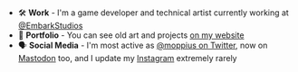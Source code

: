 * 🛠️ **Work** - I'm a game developer and technical artist currently working at [@EmbarkStudios](https://github.com/EmbarkStudios)
* 🎨 **Portfolio** - You can see old art and projects [on my website](https://www.predictable-paul.com)
* 🗣️ **Social Media** - I'm most active as [@moppius on Twitter](https://twitter.com/moppius), now on [Mastodon](https://mastodon.gamedev.place/@mop) too, and I update my [Instagram](https://www.instagram.com/moppius/) extremely rarely
